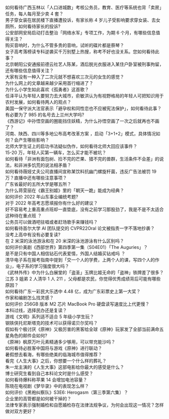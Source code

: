 如何看待广西玉林以「人口进城数」考核公务员，教育、医疗等系统也背「卖房」任务，每人每月至少卖 4 套？  
男子穿女装在居民楼下直播遭投诉，有家长称 4 岁儿子受影响要求穿女装、去女厕所，如何看待家长的投诉?  
公安部网安局启动打击整治「网络水军」专项工作，为期 6 个月，有哪些信息值得关注？  
购买音响时，为什么不管多贵的音响，试听的碟片都是蔡琴？  
女子高考落榜读专科逆袭买千万别墅上热搜，称考不好也没关系。您如何看待此事？  
北京朝阳公安通报前德云社艺人陈某，酒后脱光衣服进入某住户卧室被刑事拘留，还有哪些信息值得关注？  
大家有没有一种入了二次元就不想喜欢三次元的女生的感觉？  
为什么网上的文章越来越少采用首行缩进了？  
为什么小学生如此喜欢《孤勇者》这首歌？  
任泽平认为年轻人要努力去大城市，俞敏洪认为有视野格局的年轻人可把知识用于农村发展，如何看待两人的观点？  
美国一保守派大法官表示「避孕权和同性恋也不应被宪法保护」，如何看待此事？  
有必要为了 985 的名号去上兰州大学吗?  
《西游记》中孙悟空画的圈能挡住妖精，为什么孙悟空画了一次之后就再也不画了？  
河南、陕西、四川等多地公布高考改革方案 ，启动「3+1+2」模式，具体情况如何？会产生哪些影响？  
北师大学生证上的启功书法疑似伪作，如何看待北师大回应该事件？  
15-20 万，年轻人买第一辆车，怎么买才能不被坑？  
如何看待「非洲有面包树、捡不完的芒果、猎不完的兽群，生活条件不会差」的说法，和非洲多饥荒的说法相矛盾？  
如何看待薇娅丈夫公司直播间宣称某饮料抗幽门螺旋杆菌，违反广告法被罚 19 万？直播中还有哪些注意事项？  
广东省最好的五所大学是哪五所？  
为什么蒋雯丽在《霸王别姬》里的「朝天一跪」能成为经典？  
如何评价 2022 年山东事业编统考题?  
对于 2022 年高考志愿填报你有什么好的建议？  
好不容易考上重高重点班却一直垫底，没有之前学习那股劲了，我是不是不太适合这种待在重点班 ？  
公务员可以做酒吧驻唱或者赶场歌手来赚钱吗？  
如何看待首尔大学 AI 团队提交的 CVPR22Oral 论文被指责一字不落地抄袭？  
没考上高中有没有必要复读?  
在 2 米深的泳池游泳和在 20 米深的泳池游泳有什么区别吗？  
如何评价美剧《西部世界》第四季第一集（S04E01）「The Auguries」？  
是不是只有中国人相信钻石代表爱情，外国人结婚买钻戒吗 ？  
清华电子系在报考指南中提到「交一个人的学费，上两个人的课，写四个人的作业」，电子系的学习强度很大吗？  
《武林外传》中为什么白展堂的「盗圣」玉牌比姬无命的「盗神」铁牌差了很多？  
江苏 3 姐弟 2 人清华 1 人 211 ，父母都是农民，你觉得优秀成绩背后可能有哪些原因？  
如何看待广东一彩民大乐透中 4.48 亿，成为广东彩票史上第一大奖？  
作家和编剧怎么找灵感？  
如何评价 256GB  版本 M2 芯片 MacBook Pro 硬盘读写速度比上代更慢？  
本科过线，选择民办还是复读？  
游戏《文明》系列适不适合 5 年级小学生玩？  
钢铁侠托尼斯塔克的技术可以获得诺贝尔奖吗？  
假如有个极讨厌《原神》又极厉害的黑客给全球《原神》玩家发了全部当前满命五星角色的邮件会如何?  
《原神》枫原万叶元素精通多少够用，可以带充能沙吗？  
如何看待必胜客中国将与游戏《原神》进行联动？  
暑假想去看海，有哪些绝美的临海城市值得推荐？  
看完《人生大事》之后，你想要一个什么样的葬礼？  
朱一龙主演的《人生大事》这部电影给你最大的感受是什么？  
博士研究生看到自己本科论文时是什么感受？  
如何看待爆料称苹果 14 会增加电池容量？  
陈晓在电视剧《梦华录》中的表现怎么样？  
如何评价《黑袍纠察队》S3E6: Herogasm（第三季第六集）？  
企业里的高管都是如何被干掉的？  
法律专家表示强制婚检和自愿婚检存在法律法规争议，为何会出现这一情况？怎样做对双方更好？  
